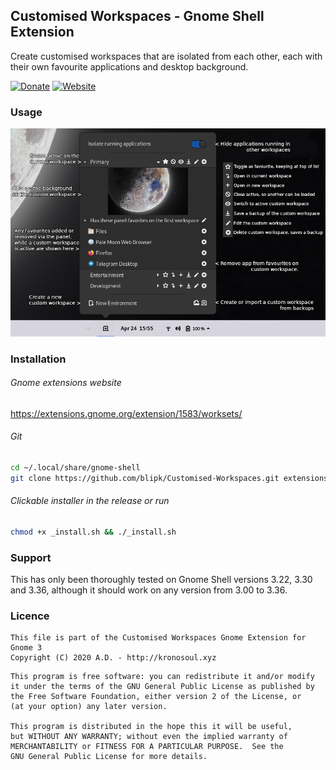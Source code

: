 ## Customised Workspaces - Gnome Shell Extension

Create customised workspaces that are isolated from each other, each with their own favourite applications and desktop background.

[![Donate](https://img.shields.io/badge/Donate-PayPal-green.svg)](https://paypal.me/deltadevelopments)
[![Website](https://img.shields.io/badge/Homepage-blue)](https://github.com/blipk/Customised-Isolated-Workspaces)

### Usage
![User Interface Guide](doc/CustomisedWorkspacesUserInterfaceGuide.png?raw=true "Customised Workspaces User Interface Guide")

### Installation

###### Gnome extensions website
<https://extensions.gnome.org/extension/1583/worksets/>

###### Git
``` bash
cd ~/.local/share/gnome-shell
git clone https://github.com/blipk/Customised-Workspaces.git extensions
```

###### Clickable installer in the release or run
``` bash
chmod +x _install.sh && ./_install.sh
```

### Support

This has only been thoroughly tested on Gnome Shell versions 3.22, 3.30 and 3.36, although it should work on any version from 3.00 to 3.36.

### Licence

```
This file is part of the Customised Workspaces Gnome Extension for Gnome 3
Copyright (C) 2020 A.D. - http://kronosoul.xyz
```

```
This program is free software: you can redistribute it and/or modify
it under the terms of the GNU General Public License as published by
the Free Software Foundation, either version 2 of the License, or
(at your option) any later version.

This program is distributed in the hope this it will be useful,
but WITHOUT ANY WARRANTY; without even the implied warranty of
MERCHANTABILITY or FITNESS FOR A PARTICULAR PURPOSE.  See the
GNU General Public License for more details.
```

